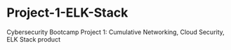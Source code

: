 # Project-1-ELK-Stack
Cybersecurity Bootcamp Project 1: Cumulative Networking, Cloud Security, ELK Stack product
